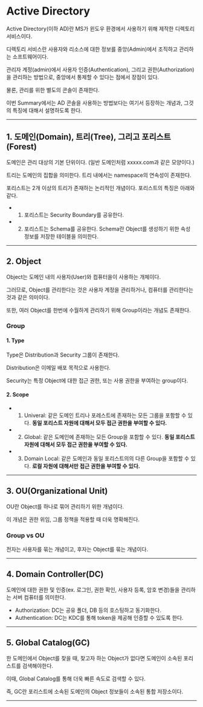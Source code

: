 # Active Directory

Active Directory(이하 AD)란 MS가 윈도우 환경에서 사용하기 위해 제작한 디렉토리 서비스이다.

디렉토리 서비스란 사용자와 리소스에 대한 정보를 중앙(Admin)에서 조직하고 관리하는 소프트웨어이다.

관리자 계정(admin)에서 사용자 인증(Authentication), 그리고 권한(Authorization)을 관리하는 방법으로, 중앙에서 통제할 수 있다는 점에서 장점이 있다.

물론, 관리를 위한 별도의 콘솔이 존재한다.

이번 Summary에서는 AD 콘솔을 사용하는 방법보다는 여기서 등장하는 개념과, 그것의 특징에 대해서 설명하도록 한다.

***

## 1. 도메인(Domain), 트리(Tree), 그리고 포리스트(Forest)

도메인은 관리 대상의 기본 단위이다. (일반 도메인처럼 xxxxx.com과 같은 모양이다.)

트리는 도메인의 집합을 의미한다. 트리 내에서는 namespace의 연속성이 존재한다.

포리스트는 2개 이상의 트리가 존재하는 논리적인 개념이다. 포리스트의 특징은 아래와 같다.

+ 1. 포리스트는 Security Boundary를 공유한다.
+ 2. 포리스트는 Schema를 공유한다. Schema란 Object를 생성하기 위한 속성 정보를 저장한 테이블을 의미한다.

***

## 2. Object

Object는 도메인 내의 사용자(User)와 컴퓨터을이 사용하는 개체이다.

그러므로, Object를 관리한다는 것은 사용자 계정을 관리하거나, 컴퓨터를 관리한다는 것과 같은 의미이다.

또한, 여러 Object를 한번에 수월하게 관리하기 위해 Group이라는 개념도 존재한다.


### Group

#### 1. Type

Type은 Distribution과 Security 그룹이 존재한다.

Distribution은 이메일 배포 목적으로 사용한다.

Security는 특정 Object에 대한 접근 권한, 또는 사용 권한을 부여하는 group이다.

#### 2. Scope

+ 1. Univeral: 같은 도메인 트리나 포레스트에 존재하는 모든 그룹을 포함할 수 있다. **동일 포리스트 자원에 대해서 모두 접근 권한을 부여할 수 있다.**
+ 2. Global: 같은 도메인에 존재하는 모든 Group을 포함할 수 있다. **동일 포리스트 자원에 대해서 모두 접근 권한을 부여할 수 있다.**
+ 3. Domain Local: 같은 도메인과 동일 포리스트의의 다른 Group을 포함할 수 있다. **로컬 자원에 대해서만 접근 권한을 부여할 수 있다.** 

***

## 3. OU(Organizational Unit) 

OU란 Object를 하나로 묶어 관리하기 위한 개념이다. 

이 개념은 권한 위임, 그룹 정책을 적용할 때 더욱 명확해진다.


### Group vs OU

전자는 사용자를 묶는 개념이고, 후자는 Object를 묶는 개념이다.

***

## 4. Domain Controller(DC)

도메인에 대한 권한 및 인증(ex. 로그인, 권한 확인, 사용자 등록, 암호 변경)들을 관리하는 서버 컴퓨터를 의미한다.

+ Authorization: DC는 공유 폴더, DB 등의 호스팅하고 동기화한다.
+ Authentication: DC는 KDC를 통해 token을 제공해 인증할 수 있도록 한다.

***

## 5. Global Catalog(GC)

한 도메인에서 Object를 찾을 때, 찾고자 하는 Object가 없다면 도메인이 소속된 포리스트를 검색해야한다. 

이때, Global Catalog를 통해 더욱 빠른 속도로 검색할 수 있다.

즉, GC란 포리스트에 소속된 도메인의 Object 정보들이 소속된 통합 저장소이다.

***







